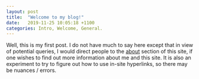 ```yaml
---
layout: post
title:  "Welcome to my blog!"
date:   2019-11-25 10:05:18 +1100
categories: Intro, Welcome, General.
---
```


Well, this is my first post.  I do not have much to say here except that in view of potential queries, I would direct people to the [about](about) section of this site, if one wishes to find out more information about me and this site.  It is also an experiment to try to figure out how to use in-site hyperlinks, so there may be nuances / errors.